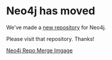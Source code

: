 Neo4j has moved
===============

We've made a [new repository](http://github.com/neo4j/neo4j) for Neo4j.

Please visit that repository.  Thanks!

[Neo4j Repo Merge Imgage](https://github.com/neo4j/community/blob/master/repo_graph.png "We merged our repos to make our product easier to build.")
